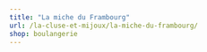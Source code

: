 ```yaml
---
title: "La miche du Frambourg"
url: /la-cluse-et-mijoux/la-miche-du-frambourg/
shop: boulangerie
---
```

